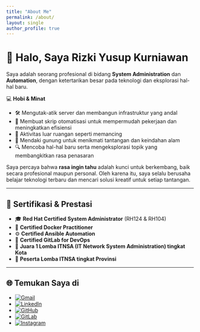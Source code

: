 ```yaml
---
title: "About Me"
permalink: /about/
layout: single
author_profile: true
---
```


# 👋 Halo, Saya Rizki Yusup Kurniawan

Saya adalah seorang profesional di bidang **System Administration** dan **Automation**, dengan ketertarikan besar pada teknologi dan eksplorasi hal-hal baru.  

💻 **Hobi & Minat**  
- 🛠️ Mengutak-atik server dan membangun infrastruktur yang andal  
- 🤖 Membuat skrip otomatisasi untuk mempermudah pekerjaan dan meningkatkan efisiensi  
- 🎣 Aktivitas luar ruangan seperti memancing  
- 🗻 Mendaki gunung untuk menikmati tantangan dan keindahan alam  
- 🔍 Mencoba hal-hal baru serta mengeksplorasi topik yang membangkitkan rasa penasaran  

Saya percaya bahwa **rasa ingin tahu** adalah kunci untuk berkembang, baik secara profesional maupun personal. Oleh karena itu, saya selalu berusaha belajar teknologi terbaru dan mencari solusi kreatif untuk setiap tantangan.

---

## 📜 Sertifikasi & Prestasi

- 🎓 **Red Hat Certified System Administrator** (RH124 & RH104)  
- 🐳 **Certified Docker Practitioner**  
- ⚙️ **Certified Ansible Automation**  
- 🦊 **Certified GitLab for DevOps**  
- 🥇 **Juara 1 Lomba ITNSA (IT Network System Administration) tingkat Kota**  
- 🥉 **Peserta Lomba ITNSA tingkat Provinsi**

---

## 🌐 Temukan Saya di
- [![Gmail](https://img.shields.io/badge/Gmail-D14836?logo=gmail&logoColor=white)](mailto:rizkiyusupk@gmail.com)
- [![LinkedIn](https://img.shields.io/badge/LinkedIn-0A66C2?logo=linkedin&logoColor=white)](https://www.linkedin.com/in/rizki-yusup-kurniawan-0488b6320)
- [![GitHub](https://img.shields.io/badge/GitHub-181717?logo=github&logoColor=white)](https://github.com/Rizkiyusupk)
- [![GitLab](https://img.shields.io/badge/GitLab-FC6D26?logo=gitlab&logoColor=white)](https://gitlab.com/rizkiyusupk)
- [![Instagram](https://img.shields.io/badge/Instagram-E4405F?logo=instagram&logoColor=white)](https://www.instagram.com/ikiii736__)
